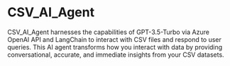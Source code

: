 # CSV_AI_Agent
CSV_AI_Agent harnesses the capabilities of GPT-3.5-Turbo via Azure OpenAI API and LangChain to interact with CSV files and respond to user queries. This AI agent transforms how you interact with data by providing conversational, accurate, and immediate insights from your CSV datasets.
